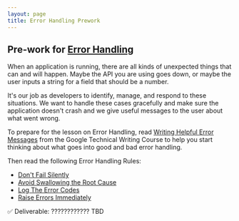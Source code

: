 ```yaml
---
layout: page
title: Error Handling Prework
---
```


## Pre-work for [Error Handling](/module5/lessons/Week1/ErrorHandling)

When an application is running, there are all kinds of unexpected things that can and will happen. Maybe the API you are using goes down, or maybe the user inputs a string for a field that should be a number.

It's our job as developers to identify, manage, and respond to these situations. We want to handle these cases gracefully and make sure the application doesn't crash and we give useful messages to the user about what went wrong.

To prepare for the lesson on Error Handling, read [Writing Helpful Error Messages](https://developers.google.com/tech-writing/error-messages) from the Google Technical Writing Course to help you start thinking about what goes into good and bad error handling.

Then read the following Error Handling Rules:
* [Don't Fail Silently](https://developers.google.com/tech-writing/error-messages/error-handling#dont_fail_silently)
* [Avoid Swallowing the Root Cause](https://developers.google.com/tech-writing/error-messages/error-handling#avoid_swallowing_the_root_cause)
* [Log The Error Codes](https://developers.google.com/tech-writing/error-messages/error-handling#log_the_error_codes)
* [Raise Errors Immediately](https://developers.google.com/tech-writing/error-messages/error-handling#raise_errors_immediately)


✅ Deliverable: ???????????? TBD